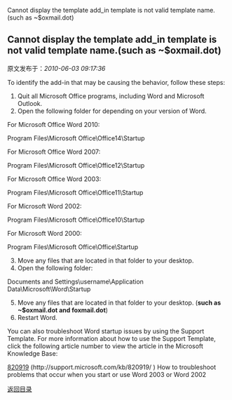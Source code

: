 Cannot display the template add_in template is not valid template name.(such as ~$oxmail.dot)
## Cannot display the template add_in template is not valid template name.(such as ~$oxmail.dot)

 原文发布于：*2010-06-03 09:17:36*

To identify the add-in that may be causing the behavior, follow
these steps&#58;

1. Quit all Microsoft Office programs, including Word and
Microsoft Outlook.
2. Open the following folder for depending on your version of
Word.

For Microsoft Office Word 2010&#58;

Program Files\Microsoft Office\Office14\Startup

For Microsoft Office Word 2007&#58;

Program Files\Microsoft Office\Office12\Startup

For Microsoft Office Word 2003&#58;

Program Files\Microsoft Office\Office11\Startup

For Microsoft Word 2002&#58;

Program Files\Microsoft Office\Office10\Startup

For Microsoft Word 2000&#58;

Program Files\Microsoft Office\Office\Startup

3. Move any files that are located in that folder to your
desktop.
4. Open the following folder&#58;

Documents and Settings\username\Application
Data\Microsoft\Word\Startup

5. Move any files that are located in that folder to your desktop.
(**such as ~$oxmail.dot and
foxmail.dot**)
6. Restart Word.

You can also troubleshoot Word startup issues by using the Support
Template. For more information about how to use the Support
Template, click the following article number to view the article in
the Microsoft Knowledge Base&#58;

[820919](http&#58;//support.microsoft.com/kb/820919/)
(http&#58;//support.microsoft.com/kb/820919/ ) How to
troubleshoot problems that occur when you start or use Word 2003 or
Word 2002

[返回目录](index.html)
